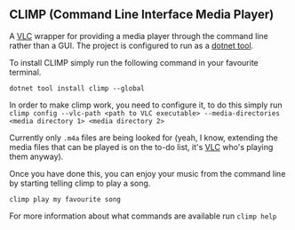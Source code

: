 CLIMP (Command Line Interface Media Player)
-------------------------------------------

A [VLC](https://www.videolan.org/) wrapper for providing a media player through
the command line rather than a GUI. The project is configured to run as a
[dotnet tool](https://docs.microsoft.com/en-us/dotnet/core/tools/#tool-management-commands).

To install CLIMP simply run the following command in your favourite terminal.

```
dotnet tool install climp --global
```

In order to make climp work, you need to configure it, to do this simply run
`climp config --vlc-path <path to VLC executable> --media-directories <media directory 1> <media directory 2>`

Currently only `.m4a` files are being looked for (yeah, I know, extending the
media files that can be played is on the to-do list, it's
[VLC](https://www.videolan.org/) who's playing them anyway).

Once you have done this, you can enjoy your music from the command line by
starting telling climp to play a song.

```
climp play my favourite song
```

For more information about what commands are available run `climp help`